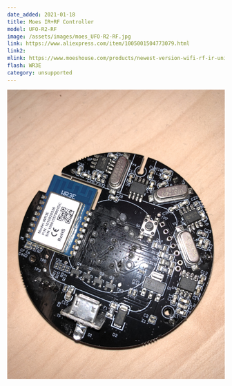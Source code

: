 ```yaml
---
date_added: 2021-01-18
title: Moes IR+RF Controller
model: UFO-R2-RF
image: /assets/images/moes_UFO-R2-RF.jpg
link: https://www.aliexpress.com/item/1005001504773079.html
link2: 
mlink: https://www.moeshouse.com/products/newest-version-wifi-rf-ir-universal-remote-controller-tv-air-conditioning-smart-home-blaster-infrared-rf-appliances
flash: WR3E
category: unsupported
---
```


![New module](/assets/images/moes_UFO-R2-RF_pcb.jpg)